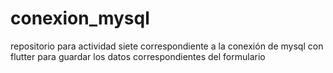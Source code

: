 # conexion_mysql
repositorio para actividad siete correspondiente a la conexión de mysql con flutter para guardar los datos correspondientes del formulario
